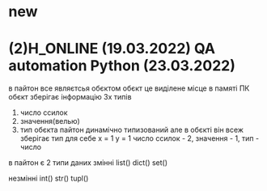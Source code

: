# new

# (2)H_ONLINE (19.03.2022) QA automation Python (23.03.2022)
в пайтон все являєтсья обєктом
обєкт це виділене місце в памяті ПК
обєкт зберігає інформацію 3х типів
1) число ссилок
2) значення(велью)
3) тип обєкта
   пайтон динамічно типизований але в обєкті він всеж зберігає тип для себе
   x = 1
   y = 1
   число ссилок - 2, значення - 1, тип - число

в пайтон є 2 типи даних
змінні
list()
dict()
set()

незмінні
int()
str()
tupl()
